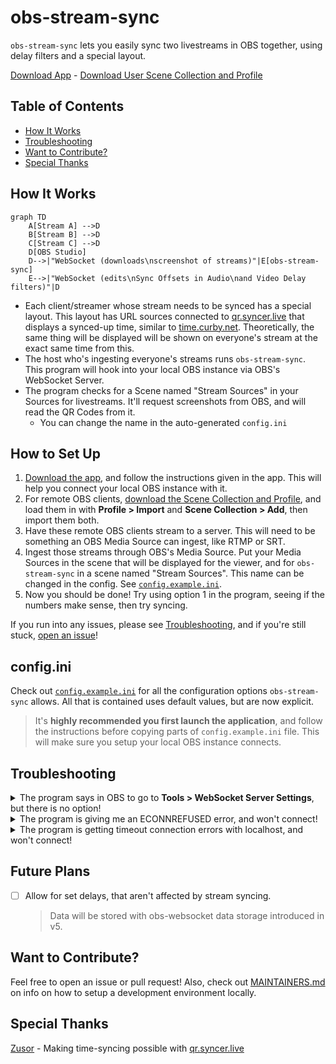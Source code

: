 # obs-stream-sync

`obs-stream-sync` lets you easily sync two livestreams in OBS together, using delay filters and a special layout.

[Download App](https://github.com/some1chan/obs-stream-sync/releases/) - [Download User Scene Collection and Profile](/docs/User%20Sync.zip) 

## Table of Contents

-   [How It Works](#how-it-works)
-   [Troubleshooting](#troubleshooting)
-   [Want to Contribute?](#want-to-contribute)
-   [Special Thanks](#special-thanks)

## How It Works

```mermaid
graph TD
    A[Stream A] -->D
    B[Stream B] -->D
    C[Stream C] -->D
    D[OBS Studio]
    D-->|"WebSocket (downloads\nscreenshot of streams)"|E[obs-stream-sync]
    E-->|"WebSocket (edits\nSync Offsets in Audio\nand Video Delay filters)"|D
```

-   Each client/streamer whose stream needs to be synced has a special layout. This layout has URL sources connected to [qr.syncer.live](https://qr.syncer.live) that displays a synced-up time, similar to [time.curby.net](https://time.curby.net/clock). Theoretically, the same thing will be displayed will be shown on everyone's stream at the exact same time from this.
-   The host who's ingesting everyone's streams runs `obs-stream-sync`. This program will hook into your local OBS instance via OBS's WebSocket Server.
-   The program checks for a Scene named "Stream Sources" in your Sources for livestreams. It'll request screenshots from OBS, and will read the QR Codes from it.
    -   You can change the name in the auto-generated `config.ini`

## How to Set Up

1. [Download the app](https://github.com/some1chan/obs-stream-sync/releases/), and follow the instructions given in the app. This will help you connect your local OBS instance with it.
1. For remote OBS clients, [download the Scene Collection and Profile](/docs/User%20Sync.zip), and load them in with **Profile > Import** and **Scene Collection > Add**, then import them both.
1. Have these remote OBS clients stream to a server. This will need to be something an OBS Media Source can ingest, like RTMP or SRT.
1. Ingest those streams through OBS's Media Source. Put your Media Sources in the scene that will be displayed for the viewer, and for `obs-stream-sync` in a scene named "Stream Sources". This name can be changed in the config. See [`config.example.ini`](./config.example.ini).
1. Now you should be done! Try using option 1 in the program, seeing if the numbers make sense, then try syncing.

If you run into any issues, please see [Troubleshooting](#troubleshooting), and if you're still stuck, [open an issue](https://github.com/some1chan/obs-stream-sync/issues)!

## config.ini

Check out [`config.example.ini`](./config.example.ini) for all the configuration options `obs-stream-sync` allows. All that is contained uses default values, but are now explicit.

> It's **highly recommended you first launch the application**, and follow the instructions before copying parts of `config.example.ini` file. This will make sure you setup your local OBS instance connects.

## Troubleshooting

<details>
<summary>The program says in OBS to go to <b>Tools > WebSocket Server Settings</b>, but there is no option!</summary>
<br />
There's a few reasons why this could happen:

1.  You're likely running an outdated version of OBS Studio, which doesn't bundle `obs-websocket` by default.

    > Solutions:
    >
    > -   Update OBS to a version higher than v27.
    >     -   In OBS, select **Help > Check For Updates**. This should prompt you to update.
    > -   Install [obs-websocket](https://obsproject.com/forum/resources/obs-websocket-remote-control-obs-studio-using-websockets.466/) manually, however, v28 and under is untested, and updating is recommended.

2.  You OBS installation didn't add `obs-websocket` when updating to a newer version.

    > Solution:
    >
    > -   In OBS, select **Help > Check File Integrity**, then select **Yes**. This will download the missing `obs-websocket` files.

</details>

<details>
<summary>The program is giving me an ECONNREFUSED error, and won't connect!</summary>
<br />

Check to see if the OBS WebSocket Server is enabled, by going to **Tools > WebSocket Server Settings** in OBS. If there's no WebSocket Server Settings option, select **Help > CHeck File Integrity**.

You should also make sure your OBS is at least v29 or up, in case you're trying to connect to an older, incompatible v4 version of OBS WebSocket. This program only works with v5. If not, either upgrade your OBS (recommended) or attempt to install [obs-websocket](https://obsproject.com/forum/resources/obs-websocket-remote-control-obs-studio-using-websockets.466/) manually (not recommended).

</details>

<details>
<summary>The program is getting timeout connection errors with localhost, and won't connect!</summary>
<br />

If you have [Portmaster](https://github.com/safing/portmaster/) installed, this may cause local networking issues. If you must have it installed, try alternate local IPs, such as your device IP. Search "find device ip address" on your favorite search engine, and specify your operating system in it. The namespace localhost may also be affected. See if 127.0.0.1 directly instead fixes the issue.

If you would like to sanity check if you can connect to your OBS instance at all, try [obs-web.niek.tv](http://obs-web.niek.tv/), and make sure it's in HTTP mode.

</details>

## Future Plans

-   [ ] Allow for set delays, that aren't affected by stream syncing.

    > Data will be stored with obs-websocket data storage introduced in v5.

## Want to Contribute?

Feel free to open an issue or pull request! Also, check out [MAINTAINERS.md](./docs/MAINTAINERS.md) on info on how to setup a development environment locally.

## Special Thanks

[Zusor](https://zusor.io) - Making time-syncing possible with [qr.syncer.live](https://qr.syncer.live)
